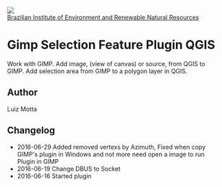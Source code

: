<!-- IBAMA logo -->
[ibama_logo]: http://upload.wikimedia.org/wikipedia/commons/thumb/8/81/Logo_IBAMA.svg/150px-Logo_IBAMA.svg.png

![][ibama_logo]  
[Brazilian Institute of Environment and Renewable Natural Resources](http://www.ibama.gov.br)

# Gimp Selection Feature Plugin QGIS

Work with GIMP. Add image, (view of canvas) or source, from QGIS to GIMP. Add selection area from GIMP to a polygon layer in QGIS.

## Author
Luiz Motta

## Changelog
- 2016-06-29
Added removed vertexs by Azimuth,
Fixed when copy GIMP's plugin in Windows and not more need open a image to run Plugin in GIMP
- 2016-06-19
Change DBUS to Socket
- 2016-06-16
Started plugin

